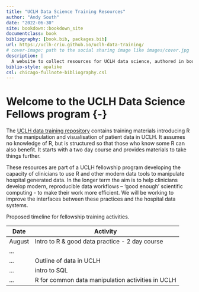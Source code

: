 ```yaml
--- 
title: "UCLH Data Science Training Resources"
author: "Andy South"
date: "2022-06-30"
site: bookdown::bookdown_site
documentclass: book
bibliography: [book.bib, packages.bib]
url: https://uclh-criu.github.io/uclh-data-training/
# cover-image: path to the social sharing image like images/cover.jpg
description: |
  A website to collect resources for UCLH data science, authored in bookdown.
biblio-style: apalike
csl: chicago-fullnote-bibliography.csl
---
```


# Welcome to the UCLH Data Science Fellows program {-}

The [UCLH data training repository](https://github.com/uclh-criu/uclh-data-training) contains training materials introducing R for the manipulation and visualisation of patient data in UCLH. It assumes no knowledge of R, but is structured so that those who know some R can also benefit. It starts with a two day course and provides materials to take things further. 

These resources are part of a UCLH fellowship program developing the capacity of clinicians to use R and other modern data tools to manipulate hospital generated data. In the longer term the aim is to help clinicians develop modern, reproducible data workflows – ‘good enough’ scientific computing - to make their work more efficient. We will be working to improve the interfaces between these practices and the hospital data systems.




Proposed timeline for fellowship training activities.

Date    | Activity
 ----   | ---------
August  | Intro to R & good data practice - 2 day course
...     | 
...     | Outline of data in UCLH
...     | intro to SQL
...     | R for common data manipulation activities in UCLH






